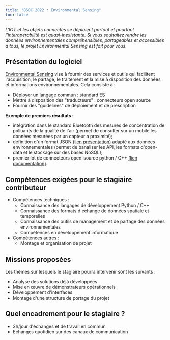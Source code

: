 ```yaml
---
title: "BSOC 2022 : Environmental Sensing"
toc: false
---
```


*L'IOT et les objets connectés se déploient partout et pourtant l'interopérabilité est quasi-inexistante. Si vous souhaitez rendre les données environnementales compréhensibles, partageables et accessibles à tous, le projet Environmental Sensing est fait pour vous.*

## Présentation du logiciel

[Environmental Sensing](https://raw.githubusercontent.com/loco-philippe/Environmental-Sensing/main/documentation/ES-presentation.pdf) vise à fournir des services et outils qui facilitent l'acquisition, le partage, le traitement et la mise à disposition des données et informations environnementales. Cela consiste à : 
- Déployer un langage commun : standard ES
- Mettre à disposition des "traducteurs" : connecteurs open source
- Fournir des "guidelines" de déploiement et de prescription

**Exemple de premiers résultats :**
- intégration dans le standard Bluetooth des mesures de concentration de polluants de la qualité de l'air (permet de consulter sur un mobile les données mesurées par un capteur a proximité);
- définition d'un format JSON [(lien présentation)](https://raw.githubusercontent.com/loco-philippe/Environmental-Sensing/main/documentation/ESJSON-Standard.pdf) adapté aux données environnementales (permet de banaliser les API, les formats d'open-data et le stockage sur des bases NoSQL);
- premier lot de connecteurs open-source python / C++ [(lien documentation)](https://loco-philippe.github.io/ES.html).

## Compétences exigées pour le stagiaire contributeur

- Compétences techniques :
  - Connaissance des langages de développement Python / C++
  - Connaissance des formats d'échange de données spatiale et temporelles
  - Connaissance des outils de management et de partage des données environnementales
  - Compétences en développement informatique
- Compétences autres :
  - Montage et organisation de projet

## Missions proposées

Les thèmes sur lesquels le stagiaire pourra intervenir sont les suivants :

- Analyse des solutions déjà développées 
- Mise en œuvre de démonstrateurs opérationnels
- Développement d'interfaces
- Montage d'une structure de portage du projet

## Quel encadrement pour le stagiaire ?

- 3h/jour d'échanges et de travail en commun
- Echanges quotidien sur des canaux de communication
